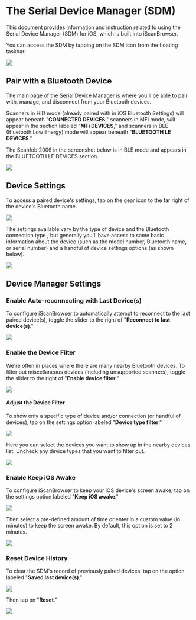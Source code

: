 # The Serial Device Manager (SDM)
This document provides information and instruction related to using the Serial Device Manager (SDM) for iOS, which is built into iScanBrowser.

You can access the SDM by tapping on the SDM icon from the floating taskbar.

![](https://i.imgur.com/zP5L7gP.png)


## Pair with a Bluetooth Device
The main page of the Serial Device Manager is where you'll be able to pair with, manage, and disconnect from your Bluetooth devices.

Scanners in HID mode (already paired with in iOS Bluetooth Settings) will appear beneath "**CONNECTED DEVICES**," scanners in MFi mode, will appear in the section labeled "**MFi DEVICES**," and scanners in BLE (Bluetooth Low Energy) mode will appear beneath "**BLUETOOTH LE DEVICES**."

The Scanfob 2006 in the screenshot below is in BLE mode and appears in the BLUETOOTH LE DEVICES section.

![](https://i.imgur.com/MFCqCQz.png)


## Device Settings
To access a paired device's settings, tap on the gear icon to the far right of the device's Bluetooth name.

![](https://i.imgur.com/S4V4Zzk.png)

The settings available vary by the type of device and the Bluetooth connection type , but generally you'll have access to some basic information about the device (such as the model number, Bluetooth name, or serial number) and a handful of device settings options (as shown below).

![](https://i.imgur.com/x9GYQ0x.png)

## Device Manager Settings

### Enable Auto-reconnecting with Last Device(s)
To configure iScanBrowser to automatically attempt to reconnect to the last paired device(s), toggle the slider to the right of "**Reconnect to last device(s)**."

![](https://i.imgur.com/xCPgYCQ.png)

### Enable the Device Filter
We're often in places where there are many nearby Bluetooth devices. To filter out miscellaneous devices (including unsupported scanners), toggle the slider to the right of "**Enable device filter**."

![](https://i.imgur.com/qoHLyOz.png)


#### Adjust the Device Filter
To show only a specific type of device and/or connection (or handful of devices), tap on the settings option labeled "**Device type filter**." 

![](https://i.imgur.com/pAJKqaR.png)

Here you can select the devices you want to show up in the nearby devices list. Uncheck any device types that you want to filter out.

![](https://i.imgur.com/xyhxtEB.png)


### Enable Keep iOS Awake
To configure iScanBrowser to keep your iOS device's screen awake, tap on the settings option labeled "**Keep iOS awake**."

![](https://i.imgur.com/mI4lqTJ.png)

Then select a pre-defined amount of time or enter in a custom value (in minutes) to keep the screen awake. By default, this option is set to 2 minutes.

![](https://i.imgur.com/G8cQXoI.png)
### Reset Device History
To clear the SDM's record of previously paired devices, tap on the option labeled "**Saved last device(s)**."

![](https://i.imgur.com/zOTk3tu.png)

Then tap on "**Reset**."

![](https://i.imgur.com/ieONgSk.png)
